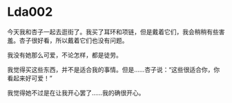 # Lda002

今天我和杏子一起去逛街了。我买了耳环和项链，但是戴着它们，我会稍稍有些害羞。杏子很好看，所以戴着它们也没有问题。



我没有她那么可爱，不论怎样，都是徒劳。



我觉得买这些东西，并不是适合我的事情。但是……杏子说：“这些很适合你，你看起来好可爱！”



我觉得她不过是在让我开心罢了……我的确很开心。